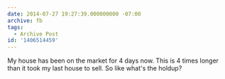 ```yaml
---
date: 2014-07-27 19:27:39.000000000 -07:00
archive: fb
tags: 
  - Archive Post
id: '1406514459'
---
```


My house has been on the market for 4 days now. This is 4 times longer than it took my last house to sell. So like what's the holdup?
